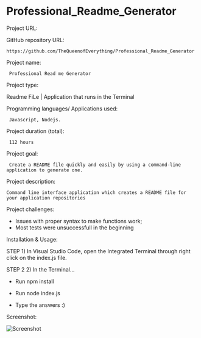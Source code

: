# Professional_Readme_Generator

Project URL: 


GitHub repository URL:

    https://github.com/TheQueenofEverything/Professional_Readme_Generator


Project name:

     Professional Read me Generator


Project type:

   Readme FiLe | Application that runs in the Terminal 
   

Programming languages/ Applications used:

     Javascript, Nodejs.

Project duration (total):

     112 hours

Project goal:
     
     Create a README file quickly and easily by using a command-line application to generate one.
  
    
Project description:

    Command line interface application which creates a README file for your application repositories
     
    
Project challenges:

- Issues with proper syntax to make functions work;
- Most tests were unsuccessfull in the beginning


Installation & Usage:

STEP 1) In Visual Studio Code, open the Integrated Terminal through right click on the index.js file.

STEP 2 2) In the Terminal...

- Run npm install

- Run node index.js

- Type the answers :)

     


Screenshot:



![Screenshot](https://user-images.githubusercontent.com/65464431/155785930-7dd48b5a-979c-4ea7-87d3-cc584471938b.png)



